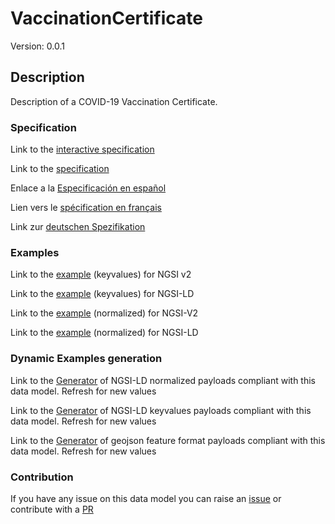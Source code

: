 # VaccinationCertificate
Version: 0.0.1

## Description 

Description of a COVID-19 Vaccination Certificate.
### Specification

Link to the [interactive specification](https://swagger.lab.fiware.org/?url=https://raw.githubusercontent.com/smart-data-models/dataModel.COVID19/master/VaccinationCertificate/swagger.yaml)

Link to the [specification](https://github.com/smart-data-models/dataModel.COVID19/blob/master/VaccinationCertificate/doc/spec.md)

Enlace a la [Especificación en español](https://github.com/smart-data-models/dataModel.COVID19/blob/master/VaccinationCertificate/doc/spec_ES.md)

Lien vers le [spécification en français](https://github.com/smart-data-models/dataModel.COVID19/blob/master/VaccinationCertificate/doc/spec_FR.md)

Link zur [deutschen Spezifikation](https://github.com/smart-data-models/dataModel.COVID19/blob/master/VaccinationCertificate/doc/spec_DE.md)
### Examples

Link to the [example](https://github.com/smart-data-models/dataModel.COVID19/blob/master/VaccinationCertificate/examples/example.json) (keyvalues) for NGSI v2

Link to the [example](https://github.com/smart-data-models/dataModel.COVID19/blob/master/VaccinationCertificate/examples/example.jsonld) (keyvalues) for NGSI-LD

Link to the [example](https://github.com/smart-data-models/dataModel.COVID19/blob/master/VaccinationCertificate/examples/example-normalized.json) (normalized) for NGSI-V2

Link to the [example](https://github.com/smart-data-models/dataModel.COVID19/blob/master/VaccinationCertificate/examples/example-normalized.jsonld) (normalized) for NGSI-LD
### Dynamic Examples generation

Link to the [Generator](https://smartdatamodels.org/extra/ngsi-ld_generator.php?schemaUrl=https://raw.githubusercontent.com/smart-data-models/dataModel.COVID19/master/VaccinationCertificate/schema.json&email=info@smartdatamodels.org) of NGSI-LD normalized payloads compliant with this data model. Refresh for new values

Link to the [Generator](https://smartdatamodels.org/extra/ngsi-ld_generator_keyvalues.php?schemaUrl=https://raw.githubusercontent.com/smart-data-models/dataModel.COVID19/master/VaccinationCertificate/schema.json&email=info@smartdatamodels.org) of NGSI-LD keyvalues payloads compliant with this data model. Refresh for new values

Link to the [Generator](https://smartdatamodels.org/extra/geojson_features_generator_v1.0.php?schemaUrl=https://raw.githubusercontent.com/smart-data-models/dataModel.COVID19/master/VaccinationCertificate/schema.json&email=info@smartdatamodels.org) of geojson feature format payloads compliant with this data model. Refresh for new values
### Contribution

 If you have any issue on this data model you can raise an [issue](https://github.com/smart-data-models/dataModel.COVID19/issues)  or contribute with a [PR](https://github.com/smart-data-models/dataModel.COVID19/pulls)
